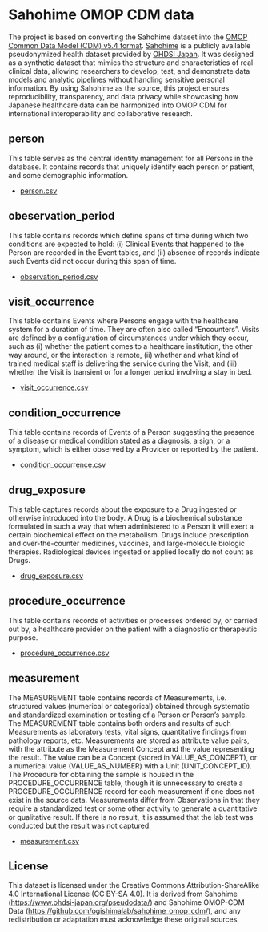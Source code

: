 # Sahohime OMOP CDM data

The project is based on converting the Sahohime dataset into the [OMOP Common Data Model (CDM) v5.4 format](https://ohdsi.github.io/CommonDataModel/cdm54.html). [Sahohime](https://www.ohdsi-japan.org/pseudodata) is a publicly available pseudonymized health dataset provided by [OHDSI Japan](https://www.ohdsi-japan.org/). It was designed as a synthetic dataset that mimics the structure and characteristics of real clinical data, allowing researchers to develop, test, and demonstrate data models and analytic pipelines without handling sensitive personal information. By using Sahohime as the source, this project ensures reproducibility, transparency, and data privacy while showcasing how Japanese healthcare data can be harmonized into OMOP CDM for international interoperability and collaborative research.

## person
This table serves as the central identity management for all Persons in the database. It contains records that uniquely identify each person or patient, and some demographic information.
- [person.csv](https://github.com/ogishimalab/sahohime_omop_cdm/blob/main/person.csv)

## obeservation_period
This table contains records which define spans of time during which two conditions are expected to hold: (i) Clinical Events that happened to the Person are recorded in the Event tables, and (ii) absence of records indicate such Events did not occur during this span of time.
- [observation_period.csv](https://github.com/ogishimalab/sahohime_omop_cdm/blob/main/observation_period.csv)

## visit_occurrence
This table contains Events where Persons engage with the healthcare system for a duration of time. They are often also called “Encounters”. Visits are defined by a configuration of circumstances under which they occur, such as (i) whether the patient comes to a healthcare institution, the other way around, or the interaction is remote, (ii) whether and what kind of trained medical staff is delivering the service during the Visit, and (iii) whether the Visit is transient or for a longer period involving a stay in bed.
- [visit_occurrence.csv](https://github.com/ogishimalab/sahohime_omop_cdm/blob/main/visit_occurrence.csv)

## condition_occurrence
This table contains records of Events of a Person suggesting the presence of a disease or medical condition stated as a diagnosis, a sign, or a symptom, which is either observed by a Provider or reported by the patient.
- [condition_occurrence.csv](https://github.com/ogishimalab/sahohime_omop_cdm/blob/main/condition_occurrence.csv)

## drug_exposure
This table captures records about the exposure to a Drug ingested or otherwise introduced into the body. A Drug is a biochemical substance formulated in such a way that when administered to a Person it will exert a certain biochemical effect on the metabolism. Drugs include prescription and over-the-counter medicines, vaccines, and large-molecule biologic therapies. Radiological devices ingested or applied locally do not count as Drugs.
- [drug_exposure.csv](https://github.com/ogishimalab/sahohime_omop_cdm/blob/main/drug_exposure.csv)

## procedure_occurrence
This table contains records of activities or processes ordered by, or carried out by, a healthcare provider on the patient with a diagnostic or therapeutic purpose.
- [procedure_occurrence.csv](https://github.com/ogishimalab/sahohime_omop_cdm/blob/main/procedure_occurrence.csv)

## measurement
The MEASUREMENT table contains records of Measurements, i.e. structured values (numerical or categorical) obtained through systematic and standardized examination or testing of a Person or Person’s sample. The MEASUREMENT table contains both orders and results of such Measurements as laboratory tests, vital signs, quantitative findings from pathology reports, etc. Measurements are stored as attribute value pairs, with the attribute as the Measurement Concept and the value representing the result. The value can be a Concept (stored in VALUE_AS_CONCEPT), or a numerical value (VALUE_AS_NUMBER) with a Unit (UNIT_CONCEPT_ID). The Procedure for obtaining the sample is housed in the PROCEDURE_OCCURRENCE table, though it is unnecessary to create a PROCEDURE_OCCURRENCE record for each measurement if one does not exist in the source data. Measurements differ from Observations in that they require a standardized test or some other activity to generate a quantitative or qualitative result. If there is no result, it is assumed that the lab test was conducted but the result was not captured.
- [measurement.csv](https://github.com/ogishimalab/sahohime_omop_cdm/blob/main/measurement.csv)

## License
This dataset is licensed under the Creative Commons Attribution-ShareAlike 4.0 International License (CC BY-SA 4.0).
It is derived from Sahohime (https://www.ohdsi-japan.org/pseudodata/) and Sahohime OMOP-CDM Data (https://github.com/ogishimalab/sahohime_omop_cdm/), and any redistribution or adaptation must acknowledge these original sources.

